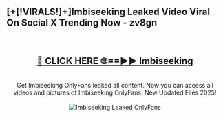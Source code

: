 <h2>[+[!VIRALS!]+]Imbiseeking Leaked Video Viral On Social X Trending Now - zv8gn</h2>
<br>
<div align="center">
<h2><a href="https://libra.edu.pl?Imbiseeking" rel="nofollow">🔴 CLICK HERE 🌐==►► Imbiseeking</a></h2>
<br>
Get Imbiseeking OnlyFans leaked all content. Now you can access all videos and pictures of Imbiseeking OnlyFans. New Updated Files 2025!
<br>
<br>
<a href="https://libra.edu.pl?Imbiseeking" rel="nofollow" data-target="animated-image.originalLink"><img src="https://i.ibb.co.com/WyWwxjT/player-gif2.gif" alt="Imbiseeking Leaked OnlyFans" style="max-width: 100%; display: inline-block;" data-target="animated-image.originalImage"></a>
</div>
<br>